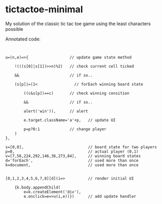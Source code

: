 # tictactoe-minimal
My solution of the classic tic tac toe game using the least characters possible

Annotated code:
<pre>
<code>

u=(n,e)=>{					// update game state method

	!(((s[0]|s[1])>>n)%2)	// check current cell ticked

	&&						// if so..

	(s[p]|=(1<<n),			// update board state

	v[d](c=>				// forEach winning board state

		((c&s[p])==c)		// check winning consition

		&&					// if so..

		alert('win')),		// alert

		e.target.className='a'+p,	// update UI

		p=p?0:1				// change player
	)
},

s=[0,0],							// board state for two players
p=0,								// actual player (0,1)
v=[7,56,224,292,146,36,273,84],		// winning board states
d='forEach',						// used more than once
k=document,							// used more than once


[0,1,2,3,4,5,6,7,8][d](i=>			// render initial UI

	{k.body.appendChild(
		e=k.createElement('div'),
		e.onclick=e=>u(i,e))})		// add update handler

</code>
</pre>
